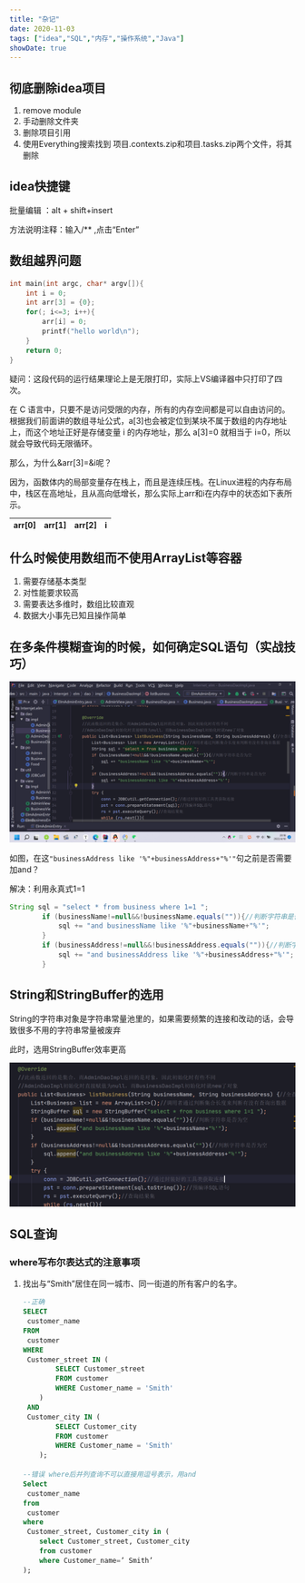 ```yaml
---
title: "杂记"
date: 2020-11-03
tags: ["idea","SQL","内存","操作系统","Java"]
showDate: true
---
```


## 彻底删除idea项目

1. remove module
2. 手动删除文件夹
3. 删除项目引用
4. 使用Everything搜索找到 项目.contexts.zip和项目.tasks.zip两个文件，将其删除

## idea快捷键

批量编辑 ：alt + shift+insert

方法说明注释：输入/** ,点击“Enter”

## 数组越界问题

```c
int main(int argc, char* argv[]){
    int i = 0;
    int arr[3] = {0};
    for(; i<=3; i++){
        arr[i] = 0;
        printf("hello world\n");
    }
    return 0;
}
```

疑问：这段代码的运行结果理论上是无限打印，实际上VS编译器中只打印了四次。

在 C 语言中，只要不是访问受限的内存，所有的内存空间都是可以自由访问的。根据我们前面讲的数组寻址公式，a[3]也会被定位到某块不属于数组的内存地址上，而这个地址正好是存储变量 i 的内存地址，那么 a[3]=0 就相当于 i=0，所以就会导致代码无限循环。

那么，为什么&arr[3]=&i呢？

因为，函数体内的局部变量存在栈上，而且是连续压栈。在Linux进程的内存布局中，栈区在高地址，且从高向低增长，那么实际上arr和i在内存中的状态如下表所示。

| arr[0] | arr[1] | arr[2] | i    |
| ------ | ------ | ------ | ---- |



## 什么时候使用数组而不使用ArrayList等容器

1. 需要存储基本类型
2. 对性能要求较高
3. 需要表达多维时，数组比较直观
4. 数据大小事先已知且操作简单

## 在多条件模糊查询的时候，如何确定SQL语句（实战技巧）

![image-20220410201941262](../img/202204102019434.png)

如图，在这`"businessAddress like '%"+businessAddress+"%'"`句之前是否需要加and？

解决：利用永真式1=1

```java
String sql = "select * from business where 1=1 ";
        if (businessName!=null&&!businessName.equals("")){//判断字符串是否为空
            sql += "and businessName like '%"+businessName+"%'";
        }
        if (businessAddress!=null&&!businessAddress.equals("")){//判断字符串是否为空
            sql += "and businessAddress like '%"+businessAddress+"%'";
        }
```

## String和StringBuffer的选用

String的字符串对象是字符串常量池里的，如果需要频繁的连接和改动的话，会导致很多不用的字符串常量被废弃

此时，选用StringBuffer效率更高

![image-20220410202733398](../img/202204102030320.png)

## SQL查询

### where写布尔表达式的注意事项

1. 找出与“Smith”居住在同一城市、同一街道的所有客户的名字。

   ```sql
   --正确
   SELECT
   	customer_name 
   FROM
   	customer 
   WHERE
   	Customer_street IN ( 
           SELECT Customer_street 
           FROM customer 
           WHERE Customer_name = 'Smith' 
       ) 
   	AND 
   	Customer_city IN ( 
           SELECT Customer_city 
           FROM customer 
           WHERE Customer_name = 'Smith' 
       );
       
   --错误 where后并列查询不可以直接用逗号表示，用and
   Select 
   	customer_name 
   from 
   	customer
   where 
   	Customer_street, Customer_city in (
       select Customer_street, Customer_city 
       from customer 
       where Customer_name=’ Smith’ 
   );
   ```

